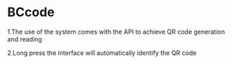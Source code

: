 # BCcode

1.The use of the system comes with the API to achieve QR code generation and reading





2.Long press the interface will automatically identify the QR code
